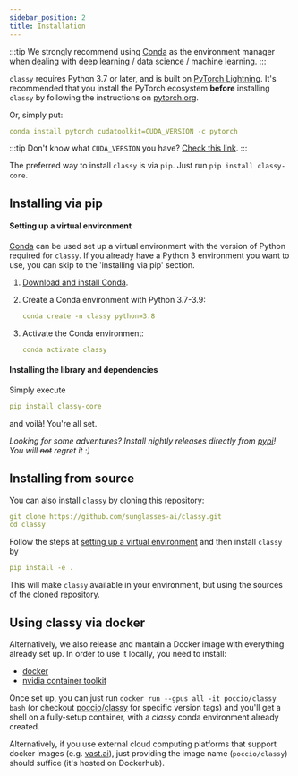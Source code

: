 ```yaml
---
sidebar_position: 2
title: Installation
---
```


:::tip
We strongly recommend using [Conda](https://conda.io/) as the environment manager when dealing with deep learning / data science / machine learning.
:::

`classy` requires Python 3.7 or later, and is built on [PyTorch Lightning](https://pytorchlightning.ai/).
It's recommended that you install the PyTorch ecosystem **before** installing `classy` by following the instructions on [pytorch.org](https://pytorch.org/).

Or, simply put:
```yaml
conda install pytorch cudatoolkit=CUDA_VERSION -c pytorch
```

:::tip
Don't know what `CUDA_VERSION` you have?
[Check this link](https://stackoverflow.com/a/68499241/1908499).
:::

The preferred way to install `classy` is via `pip`. Just run `pip install classy-core`.

<!-- `classy` works on *any* platform, as long as it is correctly configured. -->

## Installing via pip

#### Setting up a virtual environment

[Conda](https://conda.io/) can be used set up a virtual environment with the
version of Python required for `classy`.  If you already have a Python 3
environment you want to use, you can skip to the 'installing via pip' section.

1.  [Download and install Conda](https://conda.io/projects/conda/en/latest/user-guide/install/index.html).

2.  Create a Conda environment with Python 3.7-3.9:

    ```yaml
    conda create -n classy python=3.8
    ```

3.  Activate the Conda environment:

    ```yaml
    conda activate classy
    ```

#### Installing the library and dependencies

Simply execute

```yaml
pip install classy-core
```

and voilà! You're all set.

*Looking for some adventures? Install nightly releases directly from [pypi](https://pypi.org/project/classy-core/#history)! You will ~~not~~ regret it :)*


## Installing from source
You can also install `classy` by cloning this repository:

```yaml
git clone https://github.com/sunglasses-ai/classy.git
cd classy
```

Follow the steps at [setting up a virtual environment](#setting-up-a-virtual-environment) and then install `classy` by

```yaml
pip install -e .
```

This will make `classy` available in your environment, but using the sources of the cloned repository.

## Using classy via docker

Alternatively, we also release and mantain a Docker image with everything already set up. In order to use it locally,
you need to install:
* [docker](https://docs.docker.com/get-docker/)
* [nvidia container toolkit](https://docs.nvidia.com/datacenter/cloud-native/container-toolkit/install-guide.html)

Once set up, you can just run `docker run --gpus all -it poccio/classy bash` (or checkout [poccio/classy](https://hub.docker.com/repository/docker/poccio/classy)
for specific version tags) and you'll get a shell on a fully-setup container, with a *classy* conda environment already
created.

Alternatively, if you use external cloud computing platforms that support docker images (e.g. [vast.ai](https://vast.ai/)),
just providing the image name (`poccio/classy`) should suffice (it's hosted on Dockerhub).
